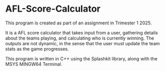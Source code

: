 # AFL-Score-Calculator

This program is created as part of an assignment in Trimester 1 2025. 

It is a AFL score calculator that takes input from a user, gathering details about the teams playing, and calculating who is currently winning. The outputs are not dynamic, in the sense that the user must 
update the team stats as the game progresses. 

This program is written in C++ using the Splashkit library, along with the MSYS MINGW64 Terminal.  
